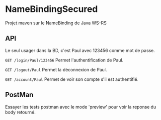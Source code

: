 # NameBindingSecured

Projet maven sur le NameBinding de Java WS-RS

## API ##
Le seul usager dans la BD, c'est Paul avec 123456 comme mot de passe.

`GET /login/Paul/123456` Permet l'authentification de Paul.

`GET /logout/Paul` Permet la déconnexion de Paul.

`GET /account/Paul` Permet de voir son compte s'il est authentifié. 

## PostMan ##

Essayer les tests postman avec le mode 'preview' pour voir la reponse du body retourné.

